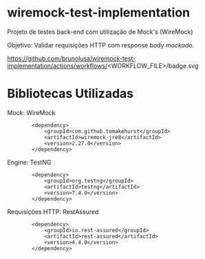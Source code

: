 # wiremock-test-implementation
Projeto de testes back-end com utilização de Mock's (WireMock)

Objetivo: Validar requisições HTTP com response body _mockado_.

https://github.com/brunolusa/wiremock-test-implementation/actions/workflows/<WORKFLOW_FILE>/badge.svg


# Bibliotecas Utilizadas

Mock: WireMock
```
        <dependency>
            <groupId>com.github.tomakehurst</groupId>
            <artifactId>wiremock-jre8</artifactId>
            <version>2.27.0</version>
        </dependency>
```
Engine: TestNG
```
        <dependency>
            <groupId>org.testng</groupId>
            <artifactId>testng</artifactId>
            <version>7.4.0</version>
        </dependency>
```
Requisições HTTP: RestAssured
```
        <dependency>
            <groupId>io.rest-assured</groupId>
            <artifactId>rest-assured</artifactId>
            <version>4.4.0</version>
        </dependency>
```